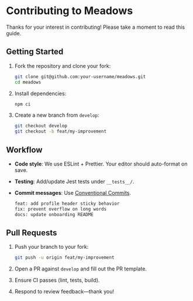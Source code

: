 # Contributing to Meadows

Thanks for your interest in contributing! Please take a moment to read this guide.

## Getting Started

1. Fork the repository and clone your fork:

   ```bash
   git clone git@github.com:your-username/meadows.git
   cd meadows
   ```

2. Install dependencies:

   ```bash
   npm ci
   ```

3. Create a new branch from `develop`:

   ```bash
   git checkout develop
   git checkout -b feat/my-improvement
   ```

## Workflow

- **Code style**: We use ESLint + Prettier. Your editor should auto-format on save.
- **Testing**: Add/update Jest tests under `__tests__/`.
- **Commit messages**: Use [Conventional Commits](https://www.conventionalcommits.org).

  ```bash
  feat: add profile header sticky behavior
  fix: prevent overflow on long words
  docs: update onboarding README
  ```

## Pull Requests

1. Push your branch to your fork:

   ```bash
   git push -u origin feat/my-improvement
   ```

2. Open a PR against `develop` and fill out the PR template.
3. Ensure CI passes (lint, tests, build).
4. Respond to review feedback—thank you!
